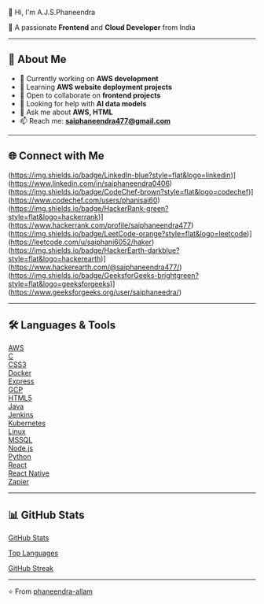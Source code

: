 👋 Hi, I'm A.J.S.Phaneendra  

🌟 A passionate **Frontend** and **Cloud Developer** from India  

---

## 🔭 About Me  
- 🔭 Currently working on **AWS development**  
- 🌱 Learning **AWS website deployment projects**  
- 👯 Open to collaborate on **frontend projects**  
- 🤝 Looking for help with **AI data models**  
- 💬 Ask me about **AWS, HTML**  
- 📫 Reach me: **saiphaneendra477@gmail.com**  

---

## 🌐 Connect with Me  
(https://img.shields.io/badge/LinkedIn-blue?style=flat&logo=linkedin)](https://www.linkedin.com/in/saiphaneendra0406)  
(https://img.shields.io/badge/CodeChef-brown?style=flat&logo=codechef)](https://www.codechef.com/users/phanisai60)  
(https://img.shields.io/badge/HackerRank-green?style=flat&logo=hackerrank)](https://www.hackerrank.com/profile/saiphaneendra477)  
(https://img.shields.io/badge/LeetCode-orange?style=flat&logo=leetcode)](https://leetcode.com/u/saiphani6052/haker)  
(https://img.shields.io/badge/HackerEarth-darkblue?style=flat&logo=hackerearth)](https://www.hackerearth.com/@saiphaneendra477/)  
(https://img.shields.io/badge/GeeksforGeeks-brightgreen?style=flat&logo=geeksforgeeks)](https://www.geeksforgeeks.org/user/saiphaneedra/)  

---

## 🛠️ Languages & Tools  
[AWS](https://img.shields.io/badge/AWS-orange?style=flat&logo=amazon-aws)  
[C](https://img.shields.io/badge/C-blue?style=flat&logo=c)  
[CSS3](https://img.shields.io/badge/CSS3-blue?style=flat&logo=css3)  
[Docker](https://img.shields.io/badge/Docker-blue?style=flat&logo=docker)  
[Express](https://img.shields.io/badge/Express-black?style=flat&logo=express)  
[GCP](https://img.shields.io/badge/GCP-red?style=flat&logo=google-cloud)  
[HTML5](https://img.shields.io/badge/HTML5-orange?style=flat&logo=html5)  
[Java](https://img.shields.io/badge/Java-red?style=flat&logo=openjdk)  
[Jenkins](https://img.shields.io/badge/Jenkins-lightgrey?style=flat&logo=jenkins)  
[Kubernetes](https://img.shields.io/badge/Kubernetes-blue?style=flat&logo=kubernetes)  
[Linux](https://img.shields.io/badge/Linux-black?style=flat&logo=linux)  
[MSSQL](https://img.shields.io/badge/MSSQL-blue?style=flat&logo=microsoft-sql-server)  
[Node.js](https://img.shields.io/badge/Node.js-green?style=flat&logo=node.js)  
[Python](https://img.shields.io/badge/Python-yellow?style=flat&logo=python)  
[React](https://img.shields.io/badge/React-blue?style=flat&logo=react)  
[React Native](https://img.shields.io/badge/React_Native-blue?style=flat&logo=react)  
[Zapier](https://img.shields.io/badge/Zapier-orange?style=flat&logo=zapier)  

---

## 📊 GitHub Stats  
[GitHub Stats](https://github-readme-stats.vercel.app/api?username=phaneendraallam&show_icons=true&theme=tokyonight)  

[Top Languages](https://github-readme-stats.vercel.app/api/top-langs/?username=phaneendraallam&layout=compact&theme=tokyonight)  

[GitHub Streak](https://streak-stats.demolab.com?user=phaneendraallam&theme=tokyonight&hide_border=true)  

---

⭐️ From [phaneendra-allam](https://github.com/phaneendra-allam)
